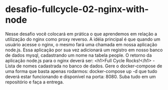 # desafio-fullcycle-02-nginx-with-node
Nesse desafio você colocará em prática o que aprendemos em relação a utilização do nginx como proxy reverso. A idéia principal é que quando um usuário acesse o nginx, o mesmo fará uma chamada em nossa aplicação node.js. Essa aplicação por sua vez adicionará um registro em nosso banco de dados mysql, cadastrando um nome na tabela people.  O retorno da aplicação node.js para o nginx deverá ser:  &lt;h1>Full Cycle Rocks!&lt;/h1>  - Lista de nomes cadastrada no banco de dados.  Gere o docker-compose de uma forma que basta apenas rodarmos: docker-compose up -d que tudo deverá estar funcionando e disponível na porta: 8080.  Suba tudo em um repositório e faça a entrega.
